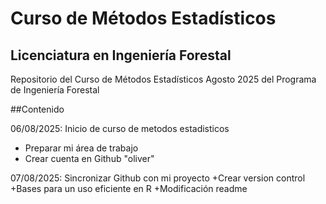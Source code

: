 # Curso de Métodos Estadísticos
## Licenciatura en Ingeniería Forestal

Repositorio del Curso de Métodos Estadísticos Agosto 2025 del Programa de Ingeniería Forestal

##Contenido

06/08/2025: Inicio de curso de metodos estadisticos
 + Preparar mi área de trabajo
 + Crear cuenta en Github "oliver"
 
 
 07/08/2025: Sincronizar Github con mi proyecto
 +Crear version control
 +Bases para un uso eficiente en R
 +Modificación readme
 